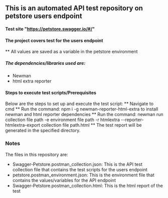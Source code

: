 ## This is an automated API test repository on petstore users endpoint


#### Test site "https://petstore.swagger.io/#/" 

#### The project covers test for the users endpoint
** All values are saved as a variable in the petstore environment

##### The dependencies/libraries used are:
* Newman
* html extra reporter

#### Steps to execute test scripts/Prerequisites
 Below are the steps to set up and execute the test script:
 ** Navigate to cmd
 ** Run the command: npm i -g newman-reporter-html-extra to install newman and html reporter dependencies
 ** Run the command: newman run collection file path -e environment file path -r htmlextra --reporter-htmlextra-export collection file path.html
 ** The test report will be generated in the specified directory.


### Notes
The files in this repository are:
* Swagger-Petstore.postman_collection.json: This is the API test collection file that contains the test scripts for the users endpoint
* petstore.postman_environment.json: This is the environment file that contains the values/variables for the API endpoint
* Swagger-Petstore.postman_collection.html: This is the html report of the test